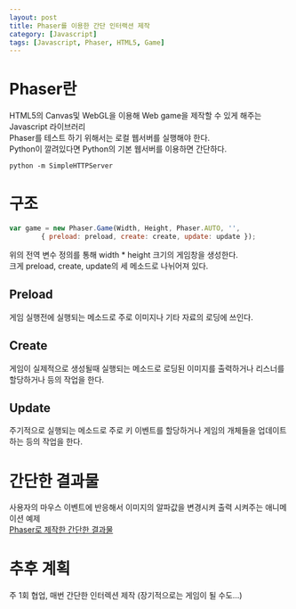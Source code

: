 ```yaml
---
layout: post
title: Phaser를 이용한 간단 인터랙션 제작
category: [Javascript]
tags: [Javascript, Phaser, HTML5, Game]
---
```


# Phaser란
HTML5의 Canvas및 WebGL을 이용해 Web game을 제작할 수 있게 해주는 Javascript 라이브러리  
Phaser를 테스트 하기 위해서는 로컬 웹서버를 실행해야 한다.  
Python이 깔려있다면 Python의 기본 웹서버를 이용하면 간단하다.  

`python -m SimpleHTTPServer`

# 구조
``` javascript
var game = new Phaser.Game(Width, Height, Phaser.AUTO, '', 
        { preload: preload, create: create, update: update });
```
위의 전역 변수 정의를 통해 width * height 크기의 게임창을 생성한다.  
크게 preload, create, update의 세 메소드로 나뉘어져 있다.

## Preload
게임 실행전에 실행되는 메소드로 주로 이미지나 기타 자료의 로딩에 쓰인다.

## Create
게임이 실제적으로 생성될때 실행되는 메소드로 로딩된 이미지를 출력하거나 리스너를 할당하거나 등의 작업을 한다.

## Update
주기적으로 실행되는 메소드로 주로 키 이벤트를 할당하거나 게임의 개체들을 업데이트 하는 등의 작업을 한다.

# 간단한 결과물
사용자의 마우스 이벤트에 반응해서 이미지의 알파값을 변경시켜 출력 시켜주는 애니메이션 예제  
[Phaser로 제작한 간단한 결과물](http://minimi.surge.sh/)

# 추후 계획
주 1회 협업, 매번 간단한 인터렉션 제작 (장기적으로는 게임이 될 수도...)










